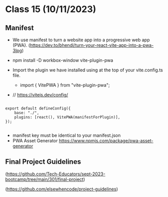 # Class 15 (10/11/2023)

## Manifest

- We use manifest to turn a website app into a progressive web app (PWA).
  (https://dev.to/bhendi/turn-your-react-vite-app-into-a-pwa-3lpg)

- npm install -D workbox-window vite-plugin-pwa
- Import the plugin we have installed using at the top of your vite.config.ts file.
  - import { VitePWA } from "vite-plugin-pwa";
- // https://vitejs.dev/config/

```

export default defineConfig({
    base: "./",
    plugins: [react(), VitePWA(manifestForPlugin)],
});


```

- manifest key must be identical to your manifest.json
- PWA Asset Generator https://www.npmjs.com/package/pwa-asset-generator

## Final Project Guidelines

(https://github.com/Tech-Educators/sept-2023-bootcamp/tree/main/301/final-project)

(https://github.com/elsewhencode/project-guidelines)
